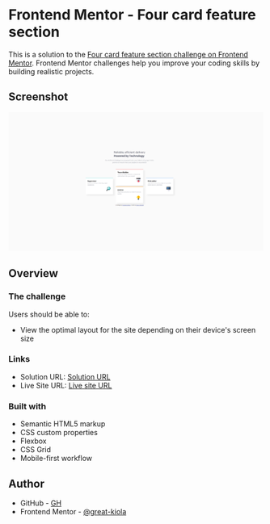 # Frontend Mentor - Four card feature section

This is a solution to the [Four card feature section challenge on Frontend Mentor](https://www.frontendmentor.io/challenges/four-card-feature-section-weK1eFYK). Frontend Mentor challenges help you improve your coding skills by building realistic projects. 

## Screenshot

<img src="./assets/Screenshot.png" alt="Completed Design" width=900>

## Overview

### The challenge

Users should be able to:

- View the optimal layout for the site depending on their device's screen size

### Links

- Solution URL: [Solution URL](https://github.com/Great-kiola/Four-card-feature-section-fem)
- Live Site URL: [Live site URL](https://great-kiola.github.io/Four-card-feature-section-fem/)

### Built with

- Semantic HTML5 markup
- CSS custom properties
- Flexbox
- CSS Grid
- Mobile-first workflow

## Author

- GitHub - [GH](https://github.com/Great-kiola)
- Frontend Mentor - [@great-kiola](https://www.frontendmentor.io/profile/great-kiola)

